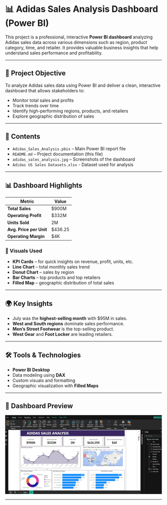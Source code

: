 # 📊 Adidas Sales Analysis Dashboard (Power BI)

This project is a professional, interactive **Power BI dashboard** analyzing Adidas sales data across various dimensions such as region, product category, time, and retailer. It provides valuable business insights that help understand sales performance and profitability.

---

## 📌 Project Objective

To analyze Adidas sales data using Power BI and deliver a clean, interactive dashboard that allows stakeholders to:
- Monitor total sales and profits
- Track trends over time
- Identify high-performing regions, products, and retailers
- Explore geographic distribution of sales

---

## 📂 Contents

- `Adidas_Sales_Analysis.pbix` – Main Power BI report file
- `README.md` – Project documentation (this file)
- `adidas_sales_analysis.jpg` – Screenshots of the dashboard
- `Adidas US Sales Datasets.xlsx` - Dataset used for analysis

---

## 📊 Dashboard Highlights

| Metric | Value |
|--------|-------|
| **Total Sales** | $900M |
| **Operating Profit** | $332M |
| **Units Sold** | 2M |
| **Avg. Price per Unit** | $436.25 |
| **Operating Margin** | $4K |

### 🧩 Visuals Used
- **KPI Cards** – for quick insights on revenue, profit, units, etc.
- **Line Chart** – total monthly sales trend
- **Donut Chart** – sales by region
- **Bar Charts** – top products and top retailers
- **Filled Map** – geographic distribution of total sales

---

## 🌍 Key Insights

- July was the **highest-selling month** with $95M in sales.
- **West and South regions** dominate sales performance.
- **Men’s Street Footwear** is the top-selling product.
- **West Gear** and **Foot Locker** are leading retailers.

---

## 🛠️ Tools & Technologies

- **Power BI Desktop**
- Data modeling using **DAX**
- Custom visuals and formatting
- Geographic visualization with **Filled Maps**

---
## 📸 Dashboard Preview

![Adidas Dashboard](adidas_sales_analysis.jpg)

---






